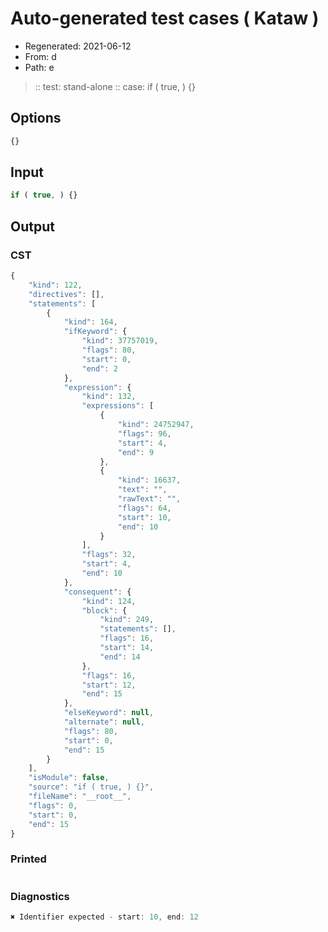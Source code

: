 # Auto-generated test cases ( Kataw )
- Regenerated: 2021-06-12
- From: d
- Path: e
> :: test: stand-alone
> :: case: if ( true, ) {}
## Options

`````js
{}
`````
## Input

`````js
if ( true, ) {}
`````
## Output

### CST

```javascript
{
    "kind": 122,
    "directives": [],
    "statements": [
        {
            "kind": 164,
            "ifKeyword": {
                "kind": 37757019,
                "flags": 80,
                "start": 0,
                "end": 2
            },
            "expression": {
                "kind": 132,
                "expressions": [
                    {
                        "kind": 24752947,
                        "flags": 96,
                        "start": 4,
                        "end": 9
                    },
                    {
                        "kind": 16637,
                        "text": "",
                        "rawText": "",
                        "flags": 64,
                        "start": 10,
                        "end": 10
                    }
                ],
                "flags": 32,
                "start": 4,
                "end": 10
            },
            "consequent": {
                "kind": 124,
                "block": {
                    "kind": 249,
                    "statements": [],
                    "flags": 16,
                    "start": 14,
                    "end": 14
                },
                "flags": 16,
                "start": 12,
                "end": 15
            },
            "elseKeyword": null,
            "alternate": null,
            "flags": 80,
            "start": 0,
            "end": 15
        }
    ],
    "isModule": false,
    "source": "if ( true, ) {}",
    "fileName": "__root__",
    "flags": 0,
    "start": 0,
    "end": 15
}
```

### Printed

```javascript

```

### Diagnostics

```javascript
✖ Identifier expected - start: 10, end: 12

```

